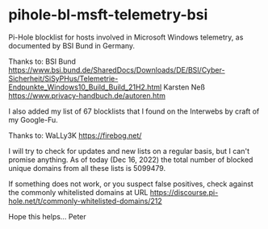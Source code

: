 # pihole-bl-msft-telemetry-bsi
Pi-Hole blocklist for hosts involved in Microsoft Windows telemetry, as documented by BSI Bund in Germany.

Thanks to:
  BSI Bund      https://www.bsi.bund.de/SharedDocs/Downloads/DE/BSI/Cyber-Sicherheit/SiSyPHus/Telemetrie-Endpunkte_Windows10_Build_Build_21H2.html
  Karsten Neß   https://www.privacy-handbuch.de/autoren.htm

I also added my list of 67 blocklists that I found on the Interwebs by craft of my Google-Fu.

Thanks to:
  WaLLy3K       https://firebog.net/

I will try to check for updates and new lists on a regular basis, but I can't promise anything.
As of today (Dec 16, 2022) the total number of blocked unique domains from all these lists is 5099479.

If something does not work, or you suspect false positives, check against the commonly whitelisted domains
at URL https://discourse.pi-hole.net/t/commonly-whitelisted-domains/212

Hope this helps...
Peter

